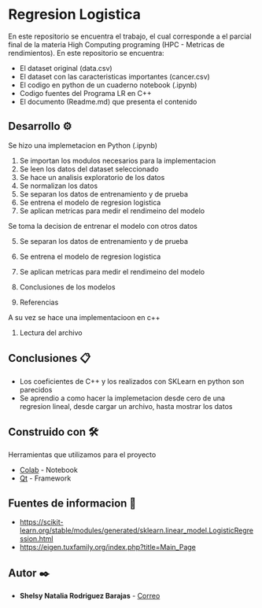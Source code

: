 # Regresion Logistica

En este repositorio se encuentra el trabajo, el cual corresponde a el parcial final de la materia High Computing programing (HPC - Metricas de rendimientos).
En este repositorio se encuentra:
- El dataset original (data.csv)
- El dataset con las caracteristicas importantes (cancer.csv)
- El codigo en python de un cuaderno notebook (.ipynb)
- Codigo fuentes del Programa LR en C++ 
- El documento (Readme.md) que presenta el contenido 

## Desarrollo ⚙️

Se hizo una implemetacion en Python (.ipynb)

1. Se importan los modulos necesarios para la implementacion
2. Se leen los datos del dataset seleccionado
3. Se hace un analisis exploratorio de los datos
4. Se normalizan los datos
5. Se separan los datos de entrenamiento y de prueba
6. Se entrena el modelo de regresion logistica
7. Se aplican metricas para medir el rendimeino del modelo

Se toma la decision de entrenar el modelo con otros datos

5. Se separan los datos de entrenamiento y de prueba
6. Se entrena el modelo de regresion logistica
7. Se aplican metricas para medir el rendimeino del modelo

8. Conclusiones de los modelos
9. Referencias 

A su vez se hace una implementacioon en c++

1. Lectura del archivo

## Conclusiones 📋

* Los coeficientes de C++ y los realizados con SKLearn en python son parecidos
* Se aprendio a como hacer la implemetacion desde cero de una regresion lineal, desde cargar un archivo, hasta mostrar los datos

## Construido con 🛠️

Herramientas que utilizamos para el proyecto

* [Colab](https://colab.research.google.com/drive/122yDvWKHggehFmqg5oM2CqJUsyJcTAjH#scrollTo=M2Z55G32TwQL) - Notebook
* [Qt](https://qr.io/) - Framework

## Fuentes de informacion 📖

* https://scikit-learn.org/stable/modules/generated/sklearn.linear_model.LogisticRegression.html
* https://eigen.tuxfamily.org/index.php?title=Main_Page

## Autor ✒️

* **Shelsy Natalia Rodriguez Barajas**  - [Correo](shelsy46rodriguez01@gmail.com)
